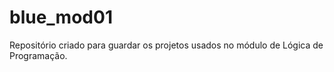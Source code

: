 # blue_mod01
Repositório criado para guardar os projetos usados no módulo de Lógica de Programação.
